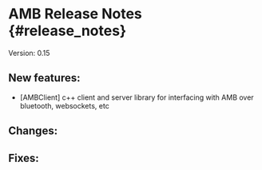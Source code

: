 # AMB Release Notes {#release_notes}
Version: 0.15

## New features:
- [AMBClient] c++ client and server library for interfacing with AMB over bluetooth, websockets, etc

## Changes:

## Fixes:
